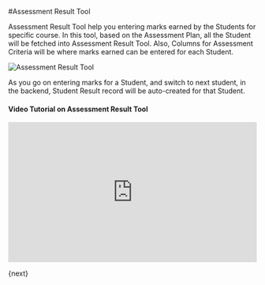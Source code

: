 #Assessment Result Tool

Assessment Result Tool help you entering marks earned by the Students for specific course. In this tool, based on the Assessment Plan, all the Student will be fetched into Assessment Result Tool. Also, Columns for Assessment Criteria will be where marks earned can be entered for each Student.

<img class="screenshot" alt="Assessment Result Tool" src="/docs/assets/img/education/assessment/assessment-result-tool.png">

As you go on entering marks for a Student, and switch to next student, in the backend, Student Result record will be auto-created for that Student.

#### Video Tutorial on Assessment Result Tool



<style>.embed-container { position: relative; padding-bottom: 56.25%; height: 0; overflow: hidden; max-width: 100%; } .embed-container iframe, .embed-container object, .embed-container embed { position: absolute; top: 0; left: 0; width: 100%; height: 100%; }
</style>
<div class='embed-container'>
    <iframe src='https://www.youtube.com/embed/U8ZRB8CM-UM?start=80' frameborder='0' allowfullscreen>
    </iframe>
</div>

{next}
